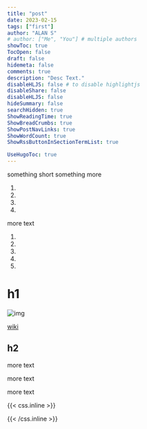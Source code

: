 ```yaml
---
title: "post"
date: 2023-02-15
tags: ["first"]
author: "ALAN S"
# author: ["Me", "You"] # multiple authors
showToc: true
TocOpen: false
draft: false
hidemeta: false
comments: true
description: "Desc Text."
disableHLJS: false # to disable highlightjs
disableShare: false
disableHLJS: false
hideSummary: false
searchHidden: true
ShowReadingTime: true
ShowBreadCrumbs: true
ShowPostNavLinks: true
ShowWordCount: true
ShowRssButtonInSectionTermList: true

UseHugoToc: true
---
```


something short <!--more--> something more

1. 
2.
3. 
4. 

more text

1. 
2. 
3. 
4. 
5. 

# h1

![img](url)

[wiki](https://en.wikipedia.org/)

## h2

more text

more text

more text

{{< css.inline >}}

<style>
.canon { background: white; width: 100%; height: auto; }
</style>

{{< /css.inline >}}
